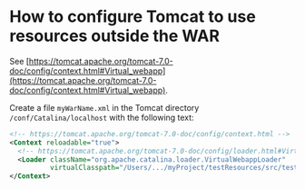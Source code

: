 # How to configure Tomcat to use resources outside the WAR
See [https://tomcat.apache.org/tomcat-7.0-doc/config/context.html#Virtual_webapp](https://tomcat.apache.org/tomcat-7.0-doc/config/context.html#Virtual_webapp).

Create a file `myWarName.xml` in the Tomcat directory `/conf/Catalina/localhost` with the following text:

```xml
<!-- https://tomcat.apache.org/tomcat-7.0-doc/config/context.html -->
<Context reloadable="true">
  <!-- https://tomcat.apache.org/tomcat-7.0-doc/config/loader.html#VirtualWebappLoader_Implementation -->
  <Loader className="org.apache.catalina.loader.VirtualWebappLoader"
          virtualClasspath="/Users/.../myProject/testResources/src/test/resources"/>
</Context>
```
